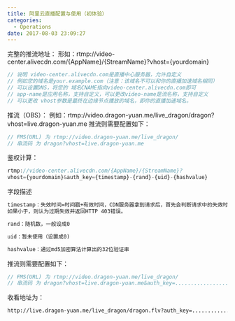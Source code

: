 ```yaml
---
title: 阿里云直播配置与使用（初体验）
categories:
  - Operations
date: 2017-08-03 23:09:27
---
```

完整的推流地址：
形如：rtmp://video-center.alivecdn.com/{AppName}/{StreamName}?vhost={yourdomain}
```js
// 说明 video-center.alivecdn.com是直播中心服务器，允许自定义
// 例如您的域名是your.example.com（注意：该域名不可以和你的直播加速域名相同）
// 可以设置DNS，将您的 域名CNAME指向video-center.alivecdn.com即可 
// app-name是应用名称，支持自定义，可以更改video-name是流名称，支持自定义
// 可以更改 vhost参数是最终在边缘节点播放的域名，即你的直播加速域名。
```

推流（OBS）：
例如：rtmp://video.dragon-yuan.me/live_dragon/dragon?vhost=live.dragon-yuan.me
推流则需要配置如下：
```js
// FMS(URL) 为 rtmp://video.dragon-yuan.me/live_dragon/
// 串流码 为 dragon?vhost=live.dragon-yuan.me
```

鉴权计算：
```js
rtmp://video-center.alivecdn.com/{AppName}/{StreamName}?
vhost={yourdomain}&auth_key={timestamp}-{rand}-{uid}-{hashvalue}
```
字段描述
```html
timestamp：失效时间=时间戳+有效时间，CDN服务器拿到请求后，首先会判断请求中的失效时间是否小于当前时间，
如果小于，则认为过期失效并返回HTTP 403错误。

rand：随机数，一般设成0

uid：暂未使用（设置成0)

hashvalue：通过md5加密算法计算出的32位验证串
```

推流则需要配置如下：
```js
// FMS(URL) 为 rtmp://video.dragon-yuan.me/live_dragon/
// 串流码 为 dragon?vhost=live.dragon-yuan.me&auth_key=.................
```

收看地址为：
```html
http://live.dragon-yuan.me/live_dragon/dragon.flv?auth_key=.................
```